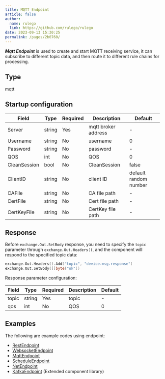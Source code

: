 ```yaml
---
title: MQTT Endpoint
article: false
author: 
  name: rulego
  link: https://github.com/rulego/rulego
date: 2023-09-13 15:30:25
permalink: /pages/2b0760/
---
```


***Mqtt Endpoint*** is used to create and start MQTT receiving service, it can subscribe to different topic data, and then route it to different rule chains for processing.

## Type

mqtt

## Startup configuration

| Field        | Type   | Required | Description         | Default               |
|--------------|--------|----------|---------------------|-----------------------|
| Server       | string | Yes      | mqtt broker address | -                     |
| Username     | string | No       | username            | 0                     |
| Password     | string | No       | password            | -                     |
| QOS          | int    | No       | QOS                 | 0                     |
| CleanSession | bool   | No       | CleanSession        | false                 |
| ClientID     | string | No       | client ID           | default random number |
| CAFile       | string | No       | CA file path        | -                     |
| CertFile     | string | No       | Cert file path      | -                     |
| CertKeyFile  | string | No       | CertKey file path   | -                     |

## Response

Before `exchange.Out.SetBody` response, you need to specify the `topic` parameter through `exchange.Out.Headers()`, and the component will respond to the specified topic data:

```go
exchange.Out.Headers().Add("topic", "device.msg.response")
exchange.Out.SetBody([]byte("ok"))
```

Response parameter configuration:

| Field | Type   | Required | Description | Default |
|-------|--------|----------|-------------|---------|
| topic | string | Yes      | topic       | -       |
| qos   | int    | No       | QOS         | 0       |

## Examples

The following are example codes using endpoint:
- [RestEndpoint](https://github.com/rulego/rulego/tree/main/examples/http_endpoint/http_endpoint.go)
- [WebsocketEndpoint](https://github.com/rulego/rulego/tree/main/endpoint/websocket/websocket_test.go)
- [MqttEndpoint](https://github.com/rulego/rulego/tree/main/endpoint/mqtt/mqtt_test.go)
- [ScheduleEndpoint](https://github.com/rulego/rulego/tree/main/endpoint/schedule/schedule_test.go)
- [NetEndpoint](https://github.com/rulego/rulego/tree/main/endpoint/net/net_test.go)
- [KafkaEndpoint](https://github.com/rulego/rulego-components/blob/main/endpoint/kafka/kafka_test.go) (Extended component library)